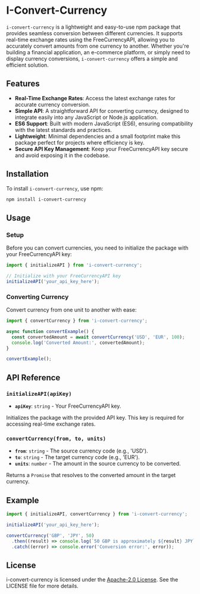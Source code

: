 # I-Convert-Currency

`i-convert-currency` is a lightweight and easy-to-use npm package that provides seamless conversion between different currencies. It supports real-time exchange rates using the FreeCurrencyAPI, allowing you to accurately convert amounts from one currency to another. Whether you're building a financial application, an e-commerce platform, or simply need to display currency conversions, `i-convert-currency` offers a simple and efficient solution.

## Features

- **Real-Time Exchange Rates**: Access the latest exchange rates for accurate currency conversion.
- **Simple API**: A straightforward API for converting currency, designed to integrate easily into any JavaScript or Node.js application.
- **ES6 Support**: Built with modern JavaScript (ES6), ensuring compatibility with the latest standards and practices.
- **Lightweight**: Minimal dependencies and a small footprint make this package perfect for projects where efficiency is key.
- **Secure API Key Management**: Keep your FreeCurrencyAPI key secure and avoid exposing it in the codebase.

## Installation

To install `i-convert-currency`, use npm:

```bash
npm install i-convert-currency
```
## Usage

### Setup

Before you can convert currencies, you need to initialize the package with your FreeCurrencyAPI key:

```javascript
import { initializeAPI } from 'i-convert-currency';

// Initialize with your FreeCurrencyAPI key
initializeAPI('your_api_key_here');
```
### Converting Currency

Convert currency from one unit to another with ease:

```javascript
import { convertCurrency } from 'i-convert-currency';

async function convertExample() {
  const convertedAmount = await convertCurrency('USD', 'EUR', 100);
  console.log('Converted Amount:', convertedAmount);
}

convertExample();
```
## API Reference

### `initializeAPI(apiKey)`

- **`apiKey`**: `string` - Your FreeCurrencyAPI key.

Initializes the package with the provided API key. This key is required for accessing real-time exchange rates.

### `convertCurrency(from, to, units)`

- **`from`**: `string` - The source currency code (e.g., 'USD').
- **`to`**: `string` - The target currency code (e.g., 'EUR').
- **`units`**: `number` - The amount in the source currency to be converted.

Returns a `Promise` that resolves to the converted amount in the target currency.

## Example

```javascript
import { initializeAPI, convertCurrency } from 'i-convert-currency';

initializeAPI('your_api_key_here');

convertCurrency('GBP', 'JPY', 50)
  .then((result) => console.log(`50 GBP is approximately ${result} JPY`))
  .catch((error) => console.error('Conversion error:', error));
```

## License

i-convert-currency is licensed under the [Apache-2.0 License](LICENSE). See the LICENSE file for more details.
